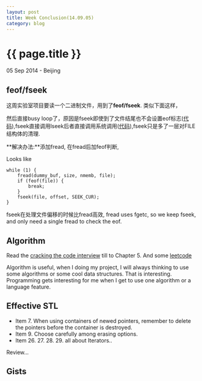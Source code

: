 ```yaml
---
layout: post
title: Week Conclusion(14.09.05)
category: blog
---
```


{{ page.title }}
================

<p class="meta">05 Sep 2014 - Beijing</p>

feof/fseek
---
这周实验室项目要读一个二进制文件，用到了**feof/fseek**.
类似下面这样，
<script src="https://gist.github.com/liuluheng/71fb1b2539dd4610b980.js"></script>
然后直接busy loop了，原因是fseek即使到了文件结尾也不会设置eof标志([代码](https://github.com/liuluheng/How-to-Make-a-Computer-Operating-System/blob/master/src/sdk/src/libc/src/stdio/fseek.c#L12)),fseek直接调用lseek后者直接调用系统调用([代码](https://github.com/liuluheng/How-to-Make-a-Computer-Operating-System/blob/master/src/sdk/src/libc/src/unistd/lseek.c#L13)),fseek只是多了一层对FILE结构体的清理.


**解决办法:**添加fread, 在fread后加feof判断,

Looks like

    while (1) {
        fread(dummy_buf, size, nmemb, file);
        if (feof(file)) {
            break;
        }
        fseek(file, offset, SEEK_CUR);
    }

fseek在处理文件偏移的时候比fread高效, fread uses fgetc, so we keep fseek, and only need a single fread to check the eof.


Algorithm
---
Read the [cracking the code interview](http://hawstein.com/posts/ctci-solutions-contents.html) till to Chapter 5.
And some [leetcode](https://github.com/liuluheng/leetcode/tree/master/C%2B%2B)

Algorithm is useful, when I doing my project, I will always thinking to use some algorithms or some cool data structures. That is interesting.
Programming gets interesting for me when I get to use one algorithm or a language feature.

Effective STL
---
* Item 7. When using containers of newed pointers, remember to delete the pointers before the container is destroyed.
* Item 9. Choose carefully among erasing options.
* Item 26. 27. 28. 29. all about Iterators..

Review...

Gists
---
<script src="https://gist.github.com/liuluheng/cc8b14ef3cb53d7b94ea.js"></script>
<script src="https://gist.github.com/sing1ee/727ccecc0f512d672ad1.js"></script>
<script src="https://gist.github.com/liuluheng/4db9fc0a7ee58ddbeb54.js"></script>
